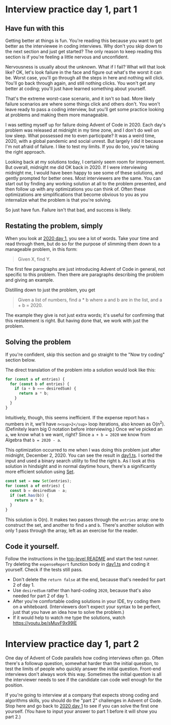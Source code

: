# Interview practice day 1, part 1

## Have fun with this

Getting better at things is fun. You're reading this because you want to get better as the interviewee in coding interviews. Why don't you skip down to the next section and just get started? The only reason to keep reading this section is if you're feeling a little nervous and unconfident.

Nervousness is usually about the unknown. What if I fail? What will that look like? OK, let's look failure in the face and figure out what's the worst it can be. Worst case, you'll go through all the steps in here and nothing will click. You'll go back through again, and still nothing clicks. You won't get any better at coding; you'll just have learned something about yourself.

That's the extreme worst-case scenario, and it isn't so bad. More likely failure scenarios are where some things click and others don't. You won't leave ready to pass a coding interview, but you'll get some practice looking at problems and making them more manageable.

I was setting myself up for failure doing Advent of Code in 2020. Each day's problem was released at midnight in my time zone, and I don't do well on low sleep. What possessed me to even participate? It was a weird time, 2020, with a global pandemic and social unrest. But largely I did it because I'm not afraid of failure. I like to test my limits. If you do too, you're taking the right approach.

Looking back at my solutions today, I certainly seem room for improvement. But overall, midnight me did OK back in 2020. If I were interviewing midnight me, I would have been happy to see some of these solutions, and gently prompted for better ones. Most interviewers are the same. You can start out by finding any working solution at all to the problem presented, and then follow up with any optimizations you can think of. Often these optimizations are simplifications that become obvious to you as you internalize what the problem is that you're solving.

So just have fun. Failure isn't that bad, and success is likely.

## Restating the problem, simply

When you look at [2020 day 1](https://adventofcode.com/2020/day/1), you see a lot of words. Take your time and read through them, but do so for the purpose of slimming them down to a manageable problem, in this form:

>Given X, find Y.

The first few paragraphs are just introducing Advent of Code in general, not specific to this problem. Then there are paragraphs describing the problem and giving an example.

Distilling down to just the problem, you get

>Given a list of numbers, find a * b where a and b are in the list, and a + b = 2020.

The example they give is not just extra words; it's useful for confirming that this restatement is right. But having done that, we work with just the problem.

## Solving the problem

If you're confident, skip this section and go straight to the "Now try coding" section below.

The direct translation of the problem into a solution would look like this:

```typescript
for (const a of entries) {
  for (const b of entries) {
    if (a + b === desiredSum) {
      return a * b;
    }
  }
}
```

Intuitively, though, this seems inefficient. If the expense report has `n` numbers in it, we'll have `n<sup>2</sup>` loop iterations, also known as O(n<sup>2</sup>). (Definitely learn big O notation before interviewing.) Once we've picked an `a`, we know what `b` we want, right? Since `a + b = 2020` we know from Algebra that `b = 2020 - a`.

This optimization occurred to me when I was doing this problem just after midnight, December 2, 2020. You can see the result in [day1.ts](day1.ts). I sorted the input and used a binary search utility to find the right `b`. As I look at this solution in hindsight and in normal daytime hours, there's a significantly more efficient solution using [Set](https://developer.mozilla.org/en-US/docs/Web/JavaScript/Reference/Global_Objects/Set#instance_methods).

```typescript
const set = new Set(entries);
for (const a of entries) {
  const b = desiredSum - a;
  if (set.has(b)) {
    return a * b;
  }
}
```

This solution is O(n). It makes two passes through the `entries` array: one to construct the set, and another to find `a` and `b`. There's another solution with only 1 pass through the array, left as an exercise for the reader.

## Code it yourself.

Follow the instructions in the [top-level README](../../README.md) and start the test runner. Try deleting the `expenseReport` function body in [day1.ts](day1.ts) and coding it yourself. Check if the tests still pass.

* Don't delete the `return false` at the end, because that's needed for part 2 of day 1.
* Use `desiredSum` rather than hard-coding `2020`, because that's also needed for part 2 of day 1.
* After you're comfortable coding solutions in your IDE, try coding them on a whiteboard. (Interviewers don't expect your syntax to be perfect, just that you have an idea how to solve the problem.)
* If it would help to watch me type the solutions, watch https://youtu.be/sMuvF9x99lE

# Interview practice day 1, part 2

One day of Advent of Code parallels how coding interviews often go. Often there's a followup question, somewhat harder than the initial question, to test the limits of people who quickly answer the initial question. Front-end interviews don't always work this way. Sometimes the initial question is all the interviewer needs to see if the candidate can code well enough for the position.

If you're going to interview at a company that expects strong coding and algorithms skills, you should do the "part 2" challenges in Advent of Code. Stop here and go back to [2020 day 1](https://adventofcode.com/2020/day/1) to see if you can solve the first one yourself. (You have to input your answer to part 1 before it will show you part 2.)
